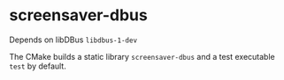 # screensaver-dbus
Depends on libDBus `libdbus-1-dev`

The CMake builds a static library `screensaver-dbus` and a test executable `test` by default.
